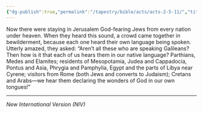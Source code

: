 ```yaml
---
{"dg-publish":true,"permalink":"/tapestry/bible/acts/acts-2-5-11/","title":"Acts 2:5-11","tags":["bible-verse","bible-verse"],"dgHomeLink":true,"dgShowLocalGraph":true,"dgEnableSearch":true}
---
```


Now there were staying in Jerusalem God-fearing Jews from every nation under heaven. When they heard this sound, a crowd came together in bewilderment, because each one heard their own language being spoken. Utterly amazed, they asked: “Aren’t all these who are speaking Galileans? Then how is it that each of us hears them in our native language? Parthians, Medes and Elamites; residents of Mesopotamia, Judea and Cappadocia, Pontus and Asia, Phrygia and Pamphylia, Egypt and the parts of Libya near Cyrene; visitors from Rome (both Jews and converts to Judaism); Cretans and Arabs—we hear them declaring the wonders of God in our own tongues!”

---
*New International Version (NIV)*